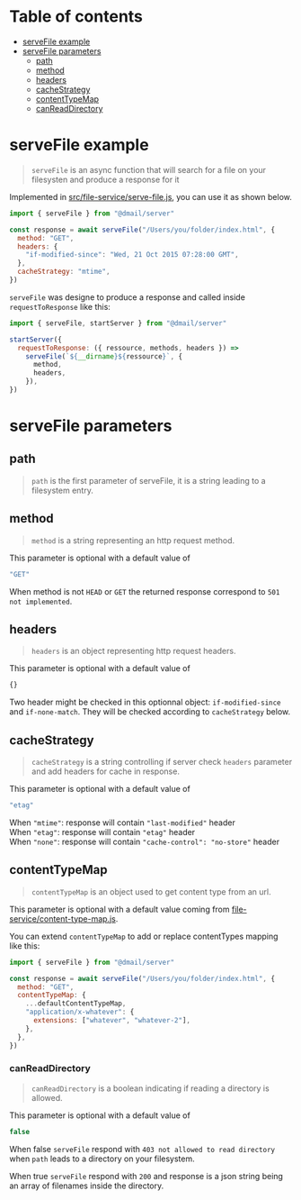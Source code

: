# Table of contents

- [serveFile example](#serveFile-example)
- [serveFile parameters](#serveFile-parameters)
  - [path](#path)
  - [method](#method)
  - [headers](#headers)
  - [cacheStrategy](#cacheStrategy)
  - [contentTypeMap](#contentTypeMap)
  - [canReadDirectory](#canReadDirectory)

# serveFile example

> `serveFile` is an async function that will search for a file on your filesysten and produce a response for it

Implemented in [src/file-service/serve-file.js](../src/file-service/serve-file.js), you can use it as shown below.

```js
import { serveFile } from "@dmail/server"

const response = await serveFile("/Users/you/folder/index.html", {
  method: "GET",
  headers: {
    "if-modified-since": "Wed, 21 Oct 2015 07:28:00 GMT",
  },
  cacheStrategy: "mtime",
})
```

`serveFile` was designe to produce a response and called inside `requestToResponse` like this:

```js
import { serveFile, startServer } from "@dmail/server"

startServer({
  requestToResponse: ({ ressource, methods, headers }) =>
    serveFile(`${__dirname}${ressource}`, {
      method,
      headers,
    }),
})
```

# serveFile parameters

## path

> `path` is the first parameter of serveFile, it is a string leading to a filesystem entry.

## method

> `method` is a string representing an http request method.

This parameter is optional with a default value of

```js
"GET"
```

When method is not `HEAD` or `GET` the returned response correspond to `501 not implemented`.

## headers

> `headers` is an object representing http request headers.

This parameter is optional with a default value of

<!-- prettier-ignore -->
```js
{}
```

Two header might be checked in this optionnal object: `if-modified-since` and `if-none-match`. They will be checked according to `cacheStrategy` below.

## cacheStrategy

> `cacheStrategy` is a string controlling if server check `headers` parameter and add headers for cache in response.

This parameter is optional with a default value of

```js
"etag"
```

When `"mtime"`: response will contain `"last-modified"` header<br />
When `"etag"`: response will contain `"etag"` header<br />
When `"none"`: response will contain `"cache-control": "no-store"` header<br />

## contentTypeMap

> `contentTypeMap` is an object used to get content type from an url.

This parameter is optional with a default value coming from [file-service/content-type-map.js](../src/file-service/content-type-map.js).

You can extend `contentTypeMap` to add or replace contentTypes mapping like this:

```js
import { serveFile } from "@dmail/server"

const response = await serveFile("/Users/you/folder/index.html", {
  method: "GET",
  contentTypeMap: {
    ...defaultContentTypeMap,
    "application/x-whatever": {
      extensions: ["whatever", "whatever-2"],
    },
  },
})
```

### canReadDirectory

> `canReadDirectory` is a boolean indicating if reading a directory is allowed.

This parameter is optional with a default value of

```js
false
```

When false `serveFile` respond with `403 not allowed to read directory` when `path` leads to a directory on your filesystem.

When true `serveFile` respond with `200` and response is a json string being an array of filenames inside the directory.
